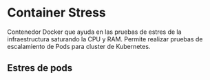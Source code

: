# Container Stress

Contenedor Docker que ayuda en las pruebas de estres de la infraestructura saturando la CPU y RAM. Permite realizar pruebas de escalamiento de Pods para cluster de Kubernetes.

## Estres de pods

